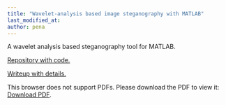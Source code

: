 ```yaml
---
title: "Wavelet-analysis based image steganography with MATLAB"
last_modified_at:
author: pena
---
```


A wavelet analysis based steganography tool for MATLAB.


[Repository with code.](https://github.com/gingerdeer/waveletSteganography)


[Writeup with details.](https://gingerdeer.github.io/images/waveletprojectwork.pdf)


<object id="writeup" data="/images/waveletprojectwork.pdf" type="application/pdf" width="100%" height="750rem;">
<p>This browser does not support PDFs. Please download the PDF to view it: 
<a href="/images/waveletprojectwork.pdf">Download PDF</a>.</p>
</object>
